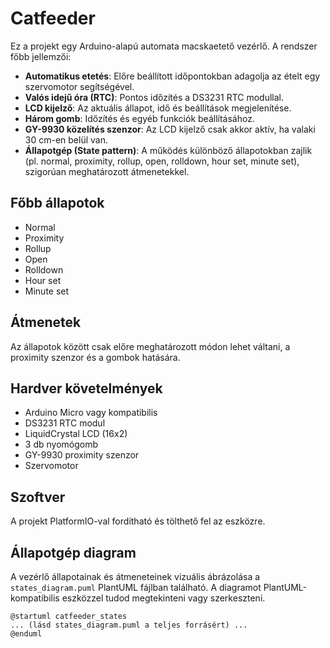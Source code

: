 # Catfeeder

Ez a projekt egy Arduino-alapú automata macskaetető vezérlő. A rendszer főbb jellemzői:

- **Automatikus etetés**: Előre beállított időpontokban adagolja az ételt egy szervomotor segítségével.
- **Valós idejű óra (RTC)**: Pontos időzítés a DS3231 RTC modullal.
- **LCD kijelző**: Az aktuális állapot, idő és beállítások megjelenítése.
- **Három gomb**: Időzítés és egyéb funkciók beállításához.
- **GY-9930 közelítés szenzor**: Az LCD kijelző csak akkor aktív, ha valaki 30 cm-en belül van.
- **Állapotgép (State pattern)**: A működés különböző állapotokban zajlik (pl. normal, proximity, rollup, open, rolldown, hour set, minute set), szigorúan meghatározott átmenetekkel.

## Főbb állapotok
- Normal
- Proximity
- Rollup
- Open
- Rolldown
- Hour set
- Minute set

## Átmenetek
Az állapotok között csak előre meghatározott módon lehet váltani, a proximity szenzor és a gombok hatására.

## Hardver követelmények
- Arduino Micro vagy kompatibilis
- DS3231 RTC modul
- LiquidCrystal LCD (16x2)
- 3 db nyomógomb
- GY-9930 proximity szenzor
- Szervomotor

## Szoftver
A projekt PlatformIO-val fordítható és tölthető fel az eszközre.

## Állapotgép diagram

A vezérlő állapotainak és átmeneteinek vizuális ábrázolása a `states_diagram.puml` PlantUML fájlban található. A diagramot PlantUML-kompatibilis eszközzel tudod megtekinteni vagy szerkeszteni.

```
@startuml catfeeder_states
... (lásd states_diagram.puml a teljes forrásért) ...
@enduml
```
